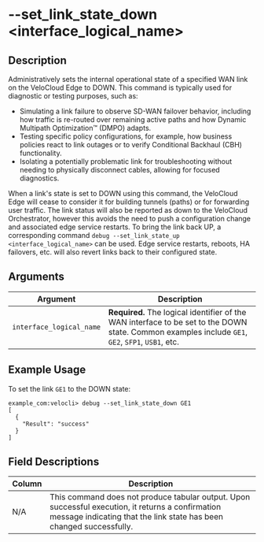 # --set_link_state_down &lt;interface_logical_name&gt;

## Description
Administratively sets the internal operational state of a specified WAN link on the VeloCloud Edge to DOWN. This command is typically used for diagnostic or testing purposes, such as:
*   Simulating a link failure to observe SD-WAN failover behavior, including how traffic is re-routed over remaining active paths and how Dynamic Multipath Optimization™ (DMPO) adapts.
*   Testing specific policy configurations, for example, how business policies react to link outages or to verify Conditional Backhaul (CBH) functionality.
*   Isolating a potentially problematic link for troubleshooting without needing to physically disconnect cables, allowing for focused diagnostics.

When a link's state is set to DOWN using this command, the VeloCloud Edge will cease to consider it for building tunnels (paths) or for forwarding user traffic. The link status will also be reported as down to the VeloCloud Orchestrator, however this avoids the need to push a configuration change and associated edge service restarts.  To bring the link back UP, a corresponding command `debug --set_link_state_up <interface_logical_name>` can be used.  Edge service restarts, reboots, HA failovers, etc. will also revert links back to their configured state.

## Arguments
| Argument                 | Description                                                                                                |
|--------------------------|------------------------------------------------------------------------------------------------------------|
| `interface_logical_name` | **Required.** The logical identifier of the WAN interface to be set to the DOWN state. Common examples include `GE1`, `GE2`, `SFP1`, `USB1`, etc.

## Example Usage
To set the link `GE1` to the DOWN state:
```
example_com:velocli> debug --set_link_state_down GE1
[
  {
    "Result": "success"
  }
]
```

## Field Descriptions
| Column | Description |
|---|---|
| N/A    | This command does not produce tabular output. Upon successful execution, it returns a confirmation message indicating that the link state has been changed successfully. |